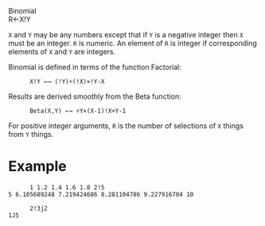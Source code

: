 <div class="heading">
  <div class="name">Binomial</div>
  <div class="command">R←X!Y</div>
</div>

`X` and `Y` may be any numbers except that if `Y` is a negative integer then `X` must be an integer. `R` is numeric. An element of `R` is integer if corresponding elements of `X` and `Y` are integers.

Binomial is defined in terms of the function Factorial:
```apl
      X!Y ←→ (!Y)÷(!X)×!Y-X
```

Results are derived smoothly from the Beta function:
```apl
      Beta(X,Y) ←→ ÷Y×(X-1)!X+Y-1
```

For positive integer arguments, `R` is the number of selections of `X` things from `Y` things.

# Example
```apl
      1 1.2 1.4 1.6 1.8 2!5
5 6.105689248 7.219424686 8.281104786 9.227916704 10
 
      2!3j2
1J5
```
